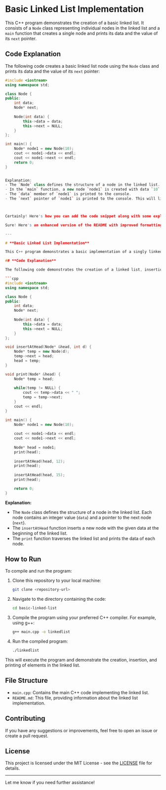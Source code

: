 

# Basic Linked List Implementation

This C++ program demonstrates the creation of a basic linked list. It consists of a `Node` class representing individual nodes in the linked list and a `main` function that creates a single node and prints its data and the value of its `next` pointer.

## Code Explanation

The following code creates a basic linked list node using the `Node` class and prints its data and the value of its `next` pointer:

```cpp
#include <iostream>
using namespace std;

class Node {
public:
    int data;
    Node* next;
    
    Node(int data) {
        this->data = data;
        this->next = NULL;
    }
};

int main() {
    Node* node1 = new Node(10);
    cout << node1->data << endl;
    cout << node1->next << endl;
    return 0;
}


Explanation:
- The `Node` class defines the structure of a node in the linked list. It has two public member variables: `data` to store the value of the node, and `next` to point to the next node in the list.
- In the `main` function, a new node `node1` is created with data `10` using the `Node` constructor.
- The `data` member of `node1` is printed to the console.
- The `next` pointer of `node1` is printed to the console. This will likely print a memory address, as it points to another `Node` object or is `NULL` if it's the last node in the list.



Certainly! Here's how you can add the code snippet along with some explanatory text to the README file:

Sure! Here's an enhanced version of the README with improved formatting and additional styling:

---

# **Basic Linked List Implementation**

This C++ program demonstrates a basic implementation of a singly linked list. It defines a `Node` class representing individual nodes in the linked list and provides functions to insert a new node at the head of the list (`insertAtHead`) and print the elements of the list (`print`).

## **Code Explanation**

The following code demonstrates the creation of a linked list, insertion of elements at the head, and printing the elements:

```cpp
#include <iostream>
using namespace std;

class Node {
public:
    int data;
    Node* next;
    
    Node(int data) {
        this->data = data;
        this->next = NULL;
    }
};

void insertAtHead(Node* &head, int d) {
    Node* temp = new Node(d);
    temp->next = head;
    head = temp;
}

void print(Node* &head) {
    Node* temp = head;
    
    while(temp != NULL) {
        cout << temp->data << " ";
        temp = temp->next;
    }
    cout << endl;
}

int main() {
    Node* node1 = new Node(10);
    
    cout << node1->data << endl;
    cout << node1->next << endl;
    
    Node* head = node1;
    print(head);
    
    insertAtHead(head, 12);
    print(head);
     
    insertAtHead(head, 15);
    print(head);

    return 0;
}
```

**Explanation:**
- The `Node` class defines the structure of a node in the linked list. Each node contains an integer value (`data`) and a pointer to the next node (`next`).
- The `insertAtHead` function inserts a new node with the given data at the beginning of the linked list.
- The `print` function traverses the linked list and prints the data of each node.

## **How to Run**

To compile and run the program:

1. Clone this repository to your local machine:

    ```bash
    git clone <repository-url>
    ```

2. Navigate to the directory containing the code:

    ```bash
    cd basic-linked-list
    ```

3. Compile the program using your preferred C++ compiler. For example, using g++:

    ```bash
    g++ main.cpp -o linkedlist
    ```

4. Run the compiled program:

    ```bash
    ./linkedlist
    ```

This will execute the program and demonstrate the creation, insertion, and printing of elements in the linked list.

## **File Structure**

- `main.cpp`: Contains the main C++ code implementing the linked list.
- `README.md`: This file, providing information about the linked list implementation.

## **Contributing**

If you have any suggestions or improvements, feel free to open an issue or create a pull request.

## **License**

This project is licensed under the MIT License - see the [LICENSE](LICENSE) file for details.

---

Let me know if you need further assistance!
